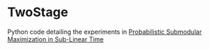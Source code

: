 # TwoStage

Python code detailing the experiments in [Probabilistic Submodular Maximization in Sub-Linear Time](http://proceedings.mlr.press/v70/stan17a.html)
